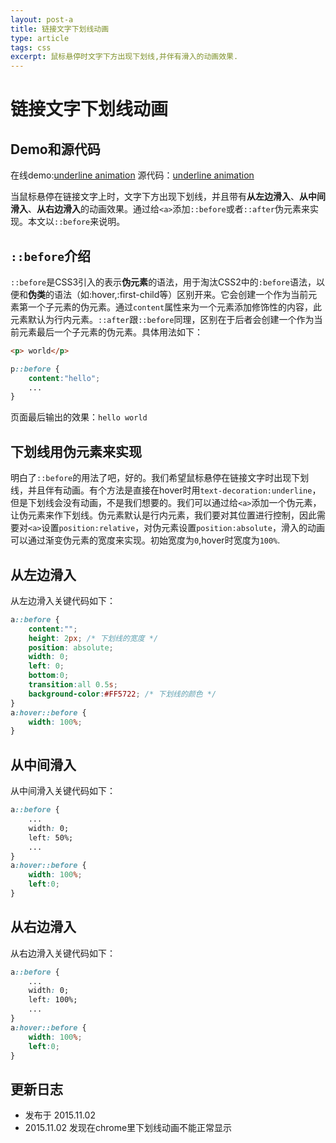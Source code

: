 ```yaml
---
layout: post-a
title: 链接文字下划线动画
type: article
tags: css
excerpt: 鼠标悬停时文字下方出现下划线,并伴有滑入的动画效果.
---
```

# 链接文字下划线动画

## Demo和源代码
在线demo:[underline animation](https://xfloops.com/demo/underline-animation/)
源代码：[underline animation](https://github.com/XfLoops/demo/tree/master/underline-animation/)

当鼠标悬停在链接文字上时，文字下方出现下划线，并且带有**从左边滑入**、**从中间滑入**、**从右边滑入**的动画效果。通过给`<a>`添加`::before`或者`::after`伪元素来实现。本文以`::before`来说明。

## `::before`介绍
`::before`是CSS3引入的表示**伪元素**的语法，用于淘汰CSS2中的`:before`语法，以便和**伪类**的语法（如:hover,:first-child等）区别开来。它会创建一个作为当前元素第一个子元素的伪元素。通过`content`属性来为一个元素添加修饰性的内容，此元素默认为行内元素。`::after`跟`::before`同理，区别在于后者会创建一个作为当前元素最后一个子元素的伪元素。具体用法如下：

``` html
<p> world</p>
```

``` css
p::before {
    content:"hello";
    ...
}
```
页面最后输出的效果：`hello world`

## 下划线用伪元素来实现
明白了`::before`的用法了吧，好的。我们希望鼠标悬停在链接文字时出现下划线，并且伴有动画。有个方法是直接在hover时用`text-decoration:underline`，但是下划线会没有动画，不是我们想要的。我们可以通过给`<a>`添加一个伪元素，让伪元素来作下划线。伪元素默认是行内元素，我们要对其位置进行控制，因此需要对`<a>`设置`position:relative`，对伪元素设置`position:absolute`，滑入的动画可以通过渐变伪元素的宽度来实现。初始宽度为`0`,hover时宽度为`100%`. 

## 从左边滑入
从左边滑入关键代码如下：

``` css
a::before {
    content:"";
    height: 2px; /* 下划线的宽度 */
    position: absolute;
    width: 0;
    left: 0;
    bottom:0;
    transition:all 0.5s;
    background-color:#FF5722; /* 下划线的颜色 */
}
a:hover::before {
    width: 100%;
}
```

## 从中间滑入

从中间滑入关键代码如下：

``` css
a::before {
    ...
    width: 0;
    left: 50%;
    ...
}
a:hover::before {
    width: 100%;
    left:0;
}
```

## 从右边滑入

从右边滑入关键代码如下：

``` css
a::before {
    ...
    width: 0;
    left: 100%;
    ...
}
a:hover::before {
    width: 100%;
    left:0;
}
```
## 更新日志
- 发布于 2015.11.02
- 2015.11.02 发现在chrome里下划线动画不能正常显示



